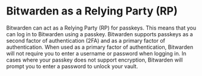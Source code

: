 # Bitwarden as a Relying Party (RP)

Bitwarden can act as a Relying Party (RP) for passkeys. This means that you can log in to Bitwarden
using a passkey. Bitwarden supports passkeys as a second factor of authentication (2FA) and as a
primary factor of authentication. When used as a primary factor of authentication, Bitwarden will
not require you to enter a username or password when logging in. In cases where your passkey does
not support encryption, Bitwarden will prompt you to enter a password to unlock your vault.
